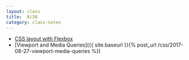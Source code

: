 ```yaml
---
layout: class
title:  8/30
category: class-notes
---
```


- [CSS layout with Flexbox](https://developer.mozilla.org/en-US/docs/Web/CSS/CSS_Flexible_Box_Layout/Using_CSS_flexible_boxes)
- [Viewport and Media Queries]({{ site.baseurl }}{% post_url /css/2017-08-27-viewport-media-queries %})
